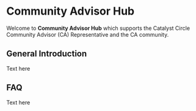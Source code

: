 # Community Advisor Hub

Welcome to **Community Advisor Hub** which supports the Catalyst Circle Community Advisor (CA) Representative and the CA community.

## General Introduction&#x20;

Text here

## FAQ

Text here
